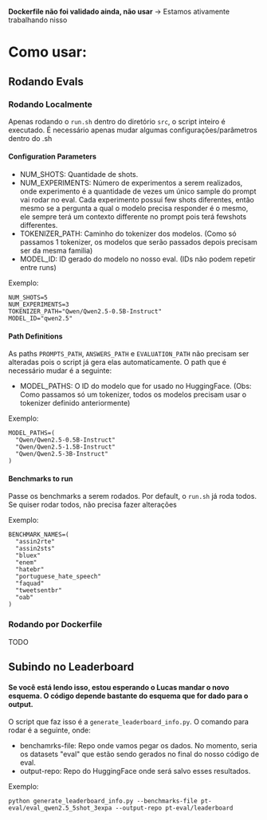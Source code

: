 **Dockerfile não foi validado ainda, não usar** -> Estamos ativamente trabalhando nisso

# Como usar:

## Rodando Evals
### Rodando Localmente

Apenas rodando o `run.sh` dentro do diretório `src`, o script inteiro é executado. É necessário apenas mudar algumas configurações/parâmetros dentro do .sh

#### **Configuration Parameters**
- NUM_SHOTS: Quantidade de shots.
- NUM_EXPERIMENTS: Número de experimentos a serem realizados, onde experimento é a quantidade de vezes um único sample do prompt vai rodar no eval. Cada experimento possui few shots diferentes, então mesmo se a pergunta a qual o modelo precisa responder é o mesmo, ele sempre terá um contexto differente no prompt pois terá fewshots differentes.
- TOKENIZER_PATH: Caminho do tokenizer dos modelos. (Como só passamos 1 tokenizer, os modelos que serão passados depois precisam ser da mesma familia)
- MODEL_ID: ID gerado do modelo no nosso eval. (IDs não podem repetir entre runs)

Exemplo:
```
NUM_SHOTS=5
NUM_EXPERIMENTS=3
TOKENIZER_PATH="Qwen/Qwen2.5-0.5B-Instruct"
MODEL_ID="qwen2.5"
```

#### **Path Definitions**
As paths `PROMPTS_PATH`, `ANSWERS_PATH` e `EVALUATION_PATH` não precisam ser alteradas pois o script já gera elas automaticamente. O path que é necessário mudar é a seguinte:


- MODEL_PATHS: O ID do modelo que for usado no HuggingFace. (Obs: Como passamos só um tokenizer, todos os modelos precisam usar o tokenizer definido anteriormente)

Exemplo: 
```
MODEL_PATHS=(
  "Qwen/Qwen2.5-0.5B-Instruct"
  "Qwen/Qwen2.5-1.5B-Instruct"
  "Qwen/Qwen2.5-3B-Instruct"
)
```

#### **Benchmarks to run**
Passe os benchmarks a serem rodados. Por default, o `run.sh` já roda todos. Se quiser rodar todos, não precisa fazer alterações

Exemplo:
```
BENCHMARK_NAMES=(
  "assin2rte"
  "assin2sts"
  "bluex"
  "enem"
  "hatebr"
  "portuguese_hate_speech"
  "faquad"
  "tweetsentbr"
  "oab"
)
```

### Rodando por Dockerfile
TODO

## Subindo no Leaderboard
#### Se você está lendo isso, estou esperando o Lucas mandar o novo esquema. O código depende bastante do esquema que for dado para o output. 

O script que faz isso é a `generate_leaderboard_info.py`.
O comando para rodar é a seguinte, onde:
- benchamrks-file: Repo onde vamos pegar os dados. No momento, seria os datasets "eval" que estão sendo gerados no final do nosso código de eval.
- output-repo: Repo do HuggingFace onde será salvo esses resultados.

Exemplo:
```
python generate_leaderboard_info.py --benchmarks-file pt-eval/eval_qwen2.5_5shot_3expa --output-repo pt-eval/leaderboard
```